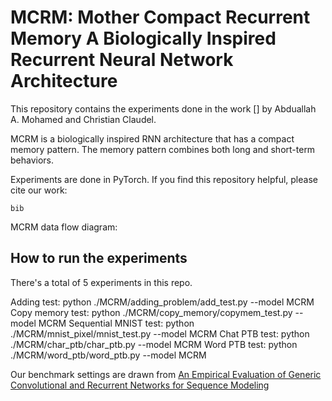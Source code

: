 # MCRM: Mother Compact Recurrent Memory A Biologically Inspired Recurrent Neural Network Architecture

This repository contains the experiments done in the work [] by Abduallah A. Mohamed and Christian Claudel. 

MCRM is a biologically inspired RNN architecture that has a compact memory pattern. The memory pattern combines both long and short-term behaviors.

Experiments are done in PyTorch. If you find this repository helpful, please cite our work:
```
bib
```
MCRM data flow diagram:







## How to run the experiments 
There's a total of 5 experiments in this repo. 

Adding test: python ./MCRM/adding_problem/add_test.py --model MCRM
Copy memory test: python ./MCRM/copy_memory/copymem_test.py --model MCRM
Sequential MNIST test: python ./MCRM/mnist_pixel/mnist_test.py --model MCRM
Chat PTB test: python ./MCRM/char_ptb/char_ptb.py --model MCRM
Word PTB test: python ./MCRM/word_ptb/word_ptb.py --model MCRM

Our benchmark settings are drawn from [An Empirical Evaluation of Generic Convolutional and Recurrent Networks for Sequence Modeling](https://arxiv.org/abs/1803.01271)
